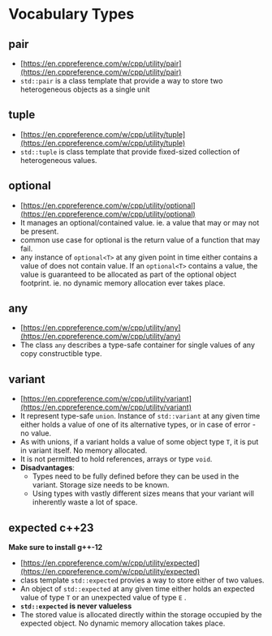 # Vocabulary Types

## pair

- [https://en.cppreference.com/w/cpp/utility/pair](https://en.cppreference.com/w/cpp/utility/pair)
- `std::pair` is a class template that provide a way to store two heterogeneous objects as a single unit

## tuple

- [https://en.cppreference.com/w/cpp/utility/tuple](https://en.cppreference.com/w/cpp/utility/tuple)
- `std::tuple` is class template  that provide fixed-sized collection of heterogeneous values.

## optional

- [https://en.cppreference.com/w/cpp/utility/optional](https://en.cppreference.com/w/cpp/utility/optional)
- It manages an optional/contained value. ie. a value that may or may not be present.
- common use case for optional is the return value of a function that may fail.
- any instance of `optional<T>` at any given point in time either contains a value of does not contain value.
If an `optional<T>` contains a value, the value is guaranteed to be allocated as part of the optional object footprint. ie. no dynamic memory allocation ever takes place.

## any

- [https://en.cppreference.com/w/cpp/utility/any](https://en.cppreference.com/w/cpp/utility/any)
- The class `any` describes a type-safe container for single values of any copy constructible type.

## variant

- [https://en.cppreference.com/w/cpp/utility/variant](https://en.cppreference.com/w/cpp/utility/variant)
- It represent type-safe `union`. Instance of `std::variant` at any given time either holds a value of one of its
  alternative types, or in case of error - no value.
- As with unions, if a variant holds a value of some object type `T`, it is put in variant itself. No memory allocated.
- It is not permitted to hold references, arrays or type `void`.
- **Disadvantages**:
  - Types need to be fully defined before they can be used in the variant. Storage size needs to be known.
  - Using types with vastly different sizes means that your variant will inherently waste a lot of space.

## expected c++23

**Make sure to install g++-12**

- [https://en.cppreference.com/w/cpp/utility/expected](https://en.cppreference.com/w/cpp/utility/expected)
- class template `std::expected` provies a way to store either of two values.
- An object of `std::expected` at any given time either holds an expected value of type `T` or an unexpected value of type `E` .
- **`std::expected` is never valueless**
- The stored value is allocated directly within the storage occupied by the expected object. No dynamic memory allocation takes place.
